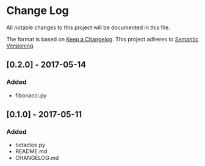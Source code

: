 # Change Log
All notable changes to this project will be documented in this file.

The format is based on [Keep a Changelog](http://keepachangelog.com/).
This project adheres to [Semantic Versioning](http://semver.org/).

## [0.2.0] - 2017-05-14
### Added
- fibonacci.py

## [0.1.0] - 2017-05-11
### Added
- tictactoe.py
- README.md
- CHANGELOG.md
